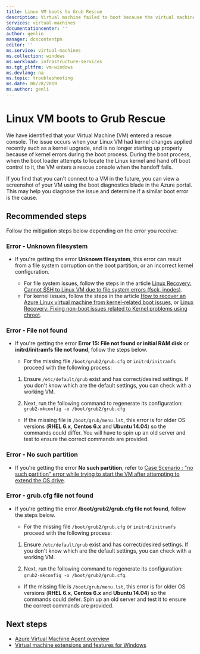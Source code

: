 ```yaml
---
title: Linux VM boots to Grub Rescue
description: Virtual machine failed to boot because the virtual machine entered a rescue console
services: virtual-machines
documentationcenter: ''
author: genlin
manager: dcscontentpm
editor: ''
ms.service: virtual-machines
ms.collection: windows
ms.workload: infrastructure-services
ms.tgt_pltfrm: vm-windows
ms.devlang: na
ms.topic: troubleshooting
ms.date: 08/28/2019
ms.author: genli
---
```



# Linux VM boots to Grub Rescue

We have identified that your Virtual Machine (VM) entered a rescue console. The issue occurs when your Linux VM had kernel changes applied recently such as a kernel upgrade, and is no longer starting up properly because of kernel errors during the boot process. During the boot process, when the boot loader attempts to locate the Linux kernel and hand off boot control to it, the VM enters a rescue console when the handoff fails.

If you find that you can't connect to a VM in the future, you can view a screenshot of your VM using the boot diagnostics blade in the Azure portal. This may help you diagnose the issue and determine if a similar boot error is the cause.

## Recommended steps

Follow the mitigation steps below depending on the error you receive:

### Error - Unknown filesystem

* If you're getting the error **Unknown filesystem**, this error can result from a file system corruption on the boot partition, or an incorrect kernel configuration.

   * For file system issues, follow the steps in the article [Linux Recovery: Cannot SSH to Linux VM due to file system errors (fsck, inodes)](/archive/blogs/linuxonazure/linux-recovery-cannot-ssh-to-linux-vm-due-to-file-system-errors-fsck-inodes).
   * For kernel issues, follow the steps in the article [How to recover an Azure Linux virtual machine from kernel-related boot issues](https://support.microsoft.com/help/4091524/how-recover-azure-linux-vm-from-kernel-related-boot-related-issues), or [Linux Recovery: Fixing non-boot issues related to Kernel problems using chroot](http://linuxonazure.azurewebsites.net/linux-recovery-fixing-non-boot-issues-related-to-kernel-problems-using-chroot/).
   
### Error - File not found

* If you're getting the error **Error 15: File not found or initial RAM disk** or **initrd/initramfs file not found**, follow the steps below.

    * For the missing file `/boot/grub2/grub.cfg` or `initrd/initramfs` proceed with the following process:

    1. Ensure `/etc/default/grub` exist and has correct/desired settings. If you don't know which are the default settings, you can check with a working VM.

    2. Next, run the following command to regenerate its configuration: `grub2-mkconfig -o /boot/grub2/grub.cfg`

   * If the missing file is `/boot/grub/menu.lst`, this error is for older OS versions (**RHEL 6.x**, **Centos 6.x** and **Ubuntu 14.04**) so the commands could differ. You will have to spin up an old server and test to ensure the correct commands are provided.

### Error - No such partition

* If you're getting the error **No such partition**, refer to [Case Scenario : "no such partition" error while trying to start the VM after attempting to extend the OS drive](/archive/blogs/shwetanayak/case-scenario-no-such-partition-error-while-trying-to-start-the-vm-after-attempting-to-extend-the-os-drive).

### Error - grub.cfg file not found

* If you're getting the error **/boot/grub2/grub.cfg file not found**, follow the steps below.

    * For the missing file `/boot/grub2/grub.cfg` or `initrd/initramfs` proceed with the following process:

    1. Ensure `/etc/default/grub` exist and has correct/desired settings. If you don't know which are the default settings, you can check with a working VM.

    2. Next, run the following command to regenerate its configuration: `grub2-mkconfig -o /boot/grub2/grub.cfg`.

   * If the missing file is `/boot/grub/menu.lst`, this error is for older OS versions (**RHEL 6.x**, **Centos 6.x** and **Ubuntu 14.04**) so the commands could defer. Spin up an old server and test it to ensure the correct commands are provided.

## Next steps

* [Azure Virtual Machine Agent overview](/azure/virtual-machines/extensions/agent-windows)
* [Virtual machine extensions and features for Windows](/azure/virtual-machines/extensions/features-windows)
